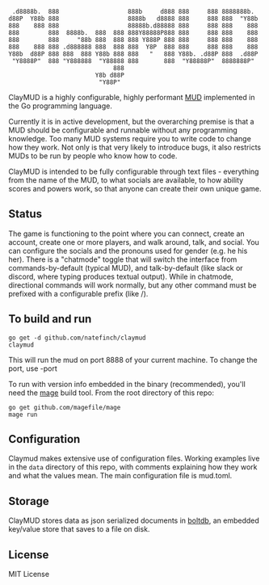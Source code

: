 ``` 
 .d8888b.  888                   888b     d888 888     888 8888888b.
d88P  Y88b 888                   8888b   d8888 888     888 888  "Y88b
888    888 888                   88888b.d88888 888     888 888    888
888        888  8888b.  888  888 888Y88888P888 888     888 888    888
888        888     "88b 888  888 888 Y888P 888 888     888 888    888
888    888 888 .d888888 888  888 888  Y8P  888 888     888 888    888
Y88b  d88P 888 888  888 Y88b 888 888   "   888 Y88b. .d88P 888  .d88P
 "Y8888P"  888 "Y888888  "Y88888 888       888  "Y88888P"  8888888P"
                             888
                        Y8b d88P
                         "Y88P"
```

ClayMUD is a highly configurable, highly performant
[MUD](https://en.wikipedia.org/wiki/MUD) implemented in the Go programming
language.

Currently it is in active development, but the overarching premise is that a MUD
should be configurable and runnable without any programming knowledge. Too many
MUD systems require you to write code to change how they work. Not only is that
very likely to introduce bugs, it also restricts MUDs to be run by people who
know how to code.

ClayMUD is intended to be fully configurable through text files - everything
from the name of the MUD, to what socials are available, to how ability scores
and powers work, so that anyone can create their own unique game.


Status
-----------

The game is functioning to the point where you can connect, create an account,
create one or more players, and walk around, talk, and social.  You can
configure the socials and the pronouns used for gender (e.g. he his her).  There
is a "chatmode" toggle that will switch the interface from commands-by-default
(typical MUD), and talk-by-default (like slack or discord, where typing produces
textual output).  While in chatmode, directional commands will work normally,
but any other command must be prefixed with a configurable prefix (like /).


To build and run
-----------------------

```shell
go get -d github.com/natefinch/claymud
claymud 
```

This will run the mud on port 8888 of your current machine. To change the port,
use -port <port>

To run with version info embedded in the binary (recommended), you'll need the
[mage](magfile.org) build tool.  From the root directory of this repo:

```shell
go get github.com/magefile/mage
mage run
```


Configuration
-----------
Claymud makes extensive use of configuration files.  Working examples live in
the `data` directory of this repo, with comments explaining how they work and
what the values mean.  The main configuration file is mud.toml.

Storage
-------------

ClayMUD stores data as json serialized documents in
[boltdb](https://github.com/boltdb/bolt), an embedded key/value store that saves
to a file on disk.


License
-------------

MIT License
